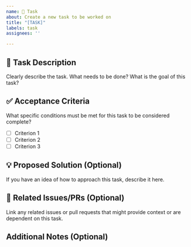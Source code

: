 ```yaml
---
name: 🚀 Task
about: Create a new task to be worked on
title: "[TASK]"
labels: task
assignees: ''

---
```


## 📝 Task Description

Clearly describe the task. What needs to be done? What is the goal of this task?

## ✅ Acceptance Criteria

What specific conditions must be met for this task to be considered complete?

- [ ] Criterion 1
- [ ] Criterion 2
- [ ] Criterion 3

## 💡 Proposed Solution (Optional)

If you have an idea of how to approach this task, describe it here.

## 🔗 Related Issues/PRs (Optional)

Link any related issues or pull requests that might provide context or are dependent on this task.

## Additional Notes (Optional)
